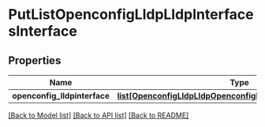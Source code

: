 # PutListOpenconfigLldpLldpInterfacesInterface

## Properties
Name | Type | Description | Notes
------------ | ------------- | ------------- | -------------
**openconfig_lldpinterface** | [**list[OpenconfigLldpLldpOpenconfiglldplldpInterfacesInterface]**](OpenconfigLldpLldpOpenconfiglldplldpInterfacesInterface.md) |  | [optional] 

[[Back to Model list]](../README.md#documentation-for-models) [[Back to API list]](../README.md#documentation-for-api-endpoints) [[Back to README]](../README.md)


